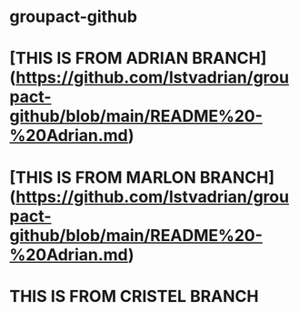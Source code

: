 # groupact-github

# [THIS IS FROM ADRIAN BRANCH] (https://github.com/lstvadrian/groupact-github/blob/main/README%20-%20Adrian.md)

# [THIS IS FROM MARLON BRANCH] (https://github.com/lstvadrian/groupact-github/blob/main/README%20-%20Adrian.md)

# THIS IS FROM CRISTEL BRANCH
